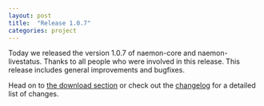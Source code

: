 ```yaml
---
layout: post
title:  "Release 1.0.7"
categories: project
---
```


Today we released the version 1.0.7 of naemon-core and naemon-livestatus. Thanks to all
people who were involved in this release. This release includes general improvements and bugfixes.

Head on to [the download section](/download) or check out the [changelog](/documentation/usersguide/whatsnew.html) for
a detailed list of changes.
